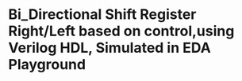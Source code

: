 # Bi_Directional Shift Register Right/Left based on control,using Verilog HDL, Simulated in EDA Playground
